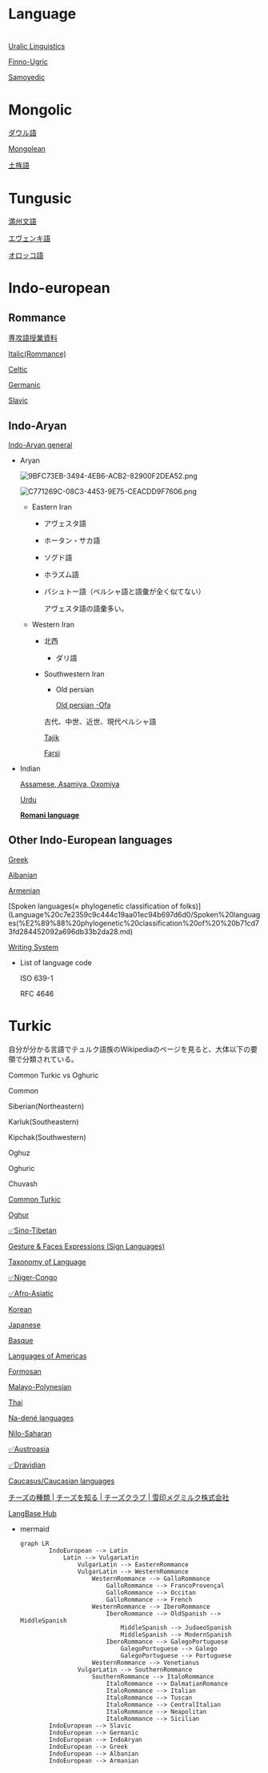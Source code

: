 # Language

# 

[Uralic Linguistics](Language%20c7e2359c9c444c19aa01ec94b697d6d0/Uralic%20Linguistics%209b9a55de02a04945a4d6535c03dea1b0.md)

[Finno-Ugric](Language%20c7e2359c9c444c19aa01ec94b697d6d0/Finno-Ugric%20b1a6335c1a3240d5bc54171cd4c670d1.md)

[Samoyedic](Language%20c7e2359c9c444c19aa01ec94b697d6d0/Samoyedic%205da50492eeef4fa9bf399fd8cfb379bc.md)

# Mongolic

[ダウル語](Language%20c7e2359c9c444c19aa01ec94b697d6d0/%E3%82%BF%E3%82%99%E3%82%A6%E3%83%AB%E8%AA%9E%20fdf5e25b2f604390a2a5b474dd7e2c84.md)

[Mongolean](Language%20c7e2359c9c444c19aa01ec94b697d6d0/Mongolean%20ffffa7d502284f2a8aaedb672a9cb986.md)

[土族語](Language%20c7e2359c9c444c19aa01ec94b697d6d0/%E5%9C%9F%E6%97%8F%E8%AA%9E%20133112b791c64612b3852a9679cb466e.md)

# Tungusic

[満州文語](Language%20c7e2359c9c444c19aa01ec94b697d6d0/%E6%BA%80%E5%B7%9E%E6%96%87%E8%AA%9E%20b49028503436415b9569da1316c6d76a.md)

[エヴェンキ語](Language%20c7e2359c9c444c19aa01ec94b697d6d0/%E3%82%A8%E3%82%A6%E3%82%99%E3%82%A7%E3%83%B3%E3%82%AD%E8%AA%9E%206edb501c4f3546dfbde771b068eb670c.md)

[オロッコ語](Language%20c7e2359c9c444c19aa01ec94b697d6d0/%E3%82%AA%E3%83%AD%E3%83%83%E3%82%B3%E8%AA%9E%207bb6071fd23e4d8cad8cc7b7b487e09d.md)

# Indo-european

## Rommance

[専攻語授業資料](Language%20c7e2359c9c444c19aa01ec94b697d6d0/%E5%B0%82%E6%94%BB%E8%AA%9E%E6%8E%88%E6%A5%AD%E8%B3%87%E6%96%99%2080283ae7a69040a6a90dc6b326988d6a.md)

[Italic(Rommance)](Language%20c7e2359c9c444c19aa01ec94b697d6d0/Italic(Rommance)%20f204788d73a3473e82d82f3d194180c1.md)

[Celtic](Language%20c7e2359c9c444c19aa01ec94b697d6d0/Celtic%20b6495680b55d4df0b3c060bb0167de49.md)

[Germanic](Language%20c7e2359c9c444c19aa01ec94b697d6d0/Germanic%20f2e549dd170c49e89300a7baca904ef9.md)

[Slavic](Language%20c7e2359c9c444c19aa01ec94b697d6d0/Slavic%2099789147b9a04d518581e4222c06b319.md)

## Indo-Aryan

[Indo-Aryan general](Language%20c7e2359c9c444c19aa01ec94b697d6d0/Indo-Aryan%20general%207620721feb604a598960755b38abc7d1.md)

- Aryan
    
    ![9BFC73EB-3494-4EB6-ACB2-82900F2DEA52.png](Language%20c7e2359c9c444c19aa01ec94b697d6d0/9BFC73EB-3494-4EB6-ACB2-82900F2DEA52.png)
    
    ![C771269C-08C3-4453-9E75-CEACDD9F7606.png](Language%20c7e2359c9c444c19aa01ec94b697d6d0/C771269C-08C3-4453-9E75-CEACDD9F7606.png)
    
    - Eastern Iran
        - アヴェスタ語
        - ホータン・サカ語
        - ソグド語
        - ホラズム語
        - パシュトー語（ペルシャ語と語彙が全く似てない）
            
            アヴェスタ語の語彙多い。
            
    - Western Iran
        - 北西
            - ダリ語
        - Southwestern Iran
            - Old persian
                
                [Old persian -Ofa](Language%20c7e2359c9c444c19aa01ec94b697d6d0/Old%20persian%20-Ofa%20f56209cc84a5476bbf5faf12fb37a5f1.md)
                
            
            古代、中世、近世、現代ペルシャ語
            
            [Tajik](Language%20c7e2359c9c444c19aa01ec94b697d6d0/Tajik%209f5d8ea8e57142779b2a653486eff07c.md)
            
            [Farsi](Language%20c7e2359c9c444c19aa01ec94b697d6d0/Farsi%209304ced65fc244678d69c0ead8472e90.md)
            
- Indian
    
    [Assamese, Asamiya, Oxomiya](Language%20c7e2359c9c444c19aa01ec94b697d6d0/Assamese,%20Asamiya,%20Oxomiya%2039362bb1b44547e6bc65d3852c734cf8.md)
    
    [Urdu](Language%20c7e2359c9c444c19aa01ec94b697d6d0/Urdu%20d4e4095452214a16b1a19ddf44b69ab4.md)
    
    [ **Romani language**](Language%20c7e2359c9c444c19aa01ec94b697d6d0/Romani%20language%20e761d12f8adb4adf8772fe5a280ea051.md)
    

## Other Indo-European languages

[Greek](Language%20c7e2359c9c444c19aa01ec94b697d6d0/Greek%2007fbab6643e142e182521b3779d8bb06.md)

[Albanian](Language%20c7e2359c9c444c19aa01ec94b697d6d0/Albanian%2063d850fdafc14d2e85ed41f64356096d.md)

[Armenian](Language%20c7e2359c9c444c19aa01ec94b697d6d0/Armenian%205e31aab50b684d1394ee6327dbaecf17.md)

[Spoken languages(≈ phylogenetic classification of folks)](Language%20c7e2359c9c444c19aa01ec94b697d6d0/Spoken%20languages(%E2%89%88%20phylogenetic%20classification%20of%20%20b71cd73fd284452092a696db33b2da28.md)

[Writing System](Language%20c7e2359c9c444c19aa01ec94b697d6d0/Writing%20System%20ff47b9c303bd4c488bb791b3571232a2.md)

- List of language code
    
    ISO 639-1
    
    RFC 4646
    

# Turkic

自分が分かる言語でテュルク語族のWikipediaのページを見ると、大体以下の要領で分類されている。

Common Turkic vs Oghuric

Common

Siberian(Northeastern)

Karluk(Southeastern)

Kipchak(Southwestern)

Oghuz

Oghuric

Chuvash

[Common Turkic](Language%20c7e2359c9c444c19aa01ec94b697d6d0/Common%20Turkic%207097fc2f93f04625ac38eb4fd680fc43.md)

[Oghur](Language%20c7e2359c9c444c19aa01ec94b697d6d0/Oghur%20d48a042a837540bbbceb947fc0b0dea4.md)

[✅Sino-Tibetan](Language%20c7e2359c9c444c19aa01ec94b697d6d0/%E2%9C%85Sino-Tibetan%20857b0a179c8646938f9677ed7dc49f35.md)

[Gesture & Faces Expressions (Sign Languages)](Language%20c7e2359c9c444c19aa01ec94b697d6d0/Gesture%20&%20Faces%20Expressions%20(Sign%20Languages)%208dfcebac136943da8048bc6167efe462.md)

[Taxonomy of Language](Language%20c7e2359c9c444c19aa01ec94b697d6d0/Taxonomy%20of%20Language%20623103b6250a4759ab09ef17a292a335.md)

[✅Niger-Congo](Language%20c7e2359c9c444c19aa01ec94b697d6d0/%E2%9C%85Niger-Congo%207ebf56fbab9042a0b27f37f95c6483b3.md)

[✅Afro-Asiatic](Language%20c7e2359c9c444c19aa01ec94b697d6d0/%E2%9C%85Afro-Asiatic%20d056b1c62b824d2797662aa74eb10a69.md)

[Korean](Language%20c7e2359c9c444c19aa01ec94b697d6d0/Korean%207ac49d6be30a4bbb9664aaadf87dce62.md)

[Japanese](Language%20c7e2359c9c444c19aa01ec94b697d6d0/Japanese%203e964dd73d29428fad43552d827e9603.md)

[Basque](Language%20c7e2359c9c444c19aa01ec94b697d6d0/Basque%2031ebf6ee803c4e1691c9bce7c11a00e2.md)

[Languages of Americas](Language%20c7e2359c9c444c19aa01ec94b697d6d0/Languages%20of%20Americas%20c2a377760117437b86b5384557628b79.md)

[Formosan](Language%20c7e2359c9c444c19aa01ec94b697d6d0/Formosan%205b99ba73aa91470e9a4ebfd752f39054.md)

[Malayo-Polynesian](Language%20c7e2359c9c444c19aa01ec94b697d6d0/Malayo-Polynesian%203366a4b3cfb54ca39623c7fffefafeab.md)

[Thai](Language%20c7e2359c9c444c19aa01ec94b697d6d0/Thai%203a4937009e3141089ffee4592dc2eb02.md)

[Na-dené languages](Language%20c7e2359c9c444c19aa01ec94b697d6d0/Na-dene%CC%81%20languages%208ed8c5eca0164cee97e06eb774d39ef5.md)

[Nilo-Saharan](Language%20c7e2359c9c444c19aa01ec94b697d6d0/Nilo-Saharan%20cdd53f2eca234ff791fb69ba48b0411e.md)

[✅Austroasia](Language%20c7e2359c9c444c19aa01ec94b697d6d0/%E2%9C%85Austroasia%20b0a82296d2354fed8d07f3c3146b59b6.md)

[✅Dravidian](Language%20c7e2359c9c444c19aa01ec94b697d6d0/%E2%9C%85Dravidian%206de258e69d1a446ebb9dd2d3d50d8930.md)

[Caucasus/Caucasian languages](Language%20c7e2359c9c444c19aa01ec94b697d6d0/Caucasus%20Caucasian%20languages%20812748e138b94a8293406316c0ebcde1.md)

[チーズの種類 | チーズを知る | チーズクラブ | 雪印メグミルク株式会社](https://www.meg-snow.com/cheeseclub/knowledge/shurui/)

[LangBase Hub](Language%20c7e2359c9c444c19aa01ec94b697d6d0/LangBase%20Hub%20a0b44fef4651484c9a9560e0df0e3220.csv)

- mermaid
    
    ```mermaid
    graph LR
            IndoEuropean --> Latin
                Latin --> VulgarLatin
                    VulgarLatin --> EasternRommance
                    VulgarLatin --> WesternRommance
                        WesternRommance --> GalloRommance
                            GalloRommance --> FrancoProvençal
                            GalloRommance --> Occitan
                            GalloRommance --> French
                        WesternRommance --> IberoRommance
                            IberoRommance --> OldSpanish --> MiddleSpanish
                                MiddleSpanish --> JudaeoSpanish
                                MiddleSpanish --> ModernSpanish
                            IberoRommance --> GalegoPortuguese
                                GalegoPortuguese --> Galego
                                GalegoPortuguese --> Portuguese
                        WesternRommance --> Venetianus
                    VulgarLatin --> SouthernRommance
                        SouthernRommance --> ItaloRommance
                            ItaloRommance --> DalmatianRomance    
                            ItaloRommance --> Italian
                            ItaloRommance --> Tuscan
                            ItaloRommance --> CentralItalian
                            ItaloRommance --> Neapolitan
                            ItaloRommance --> Sicilian
            IndoEuropean --> Slavic
            IndoEuropean --> Germanic
            IndoEuropean --> IndoAryan
            IndoEuropean --> Greek
            IndoEuropean --> Albanian
            IndoEuropean --> Armanian
    ```
